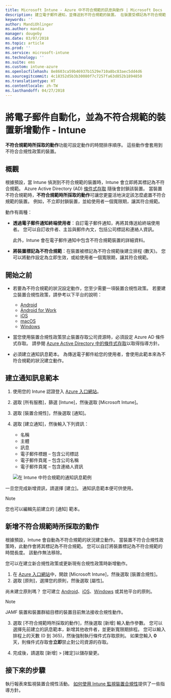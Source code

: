 ```yaml
---
title: Microsoft Intune - Azure 中不符合規範的訊息與動作 | Microsoft Docs
description: 建立電子郵件通知，並傳送到不符合規範的裝置。 在裝置受標記為不符合規範之後新增動作，例如新增寬限期以讓其符合規範，或建立排程來禁止存取，直到裝置符合規範為止。 在 Azure 中使用 Microsoft Intune 來執行。
keywords: ''
author: MandiOhlinger
ms.author: mandia
manager: dougeby
ms.date: 03/07/2018
ms.topic: article
ms.prod: ''
ms.service: microsoft-intune
ms.technology: ''
ms.suite: ems
ms.custom: intune-azure
ms.openlocfilehash: 8e8603ca59b46937b1529e710a8bc83aec5dd4d6
ms.sourcegitcommit: 4c18352d5b3b30080f7c7257fa63d852b1894850
ms.translationtype: HT
ms.contentlocale: zh-TW
ms.lasthandoff: 04/27/2018
---
```

# <a name="automate-email-and-add-actions-for-noncompliant-devices---intune"></a>將電子郵件自動化，並為不符合規範的裝置新增動作 - Intune

**不符合規範時所採取的動作**功能可設定動作的時間排序順序。 這些動作會套用到不符合合規性政策的裝置。 

## <a name="overview"></a>概觀
根據預設，當 Intune 偵測到不符合規範的裝置時，Intune 會立即將其標記為不符合規範。 Azure Active Directory (AD) [條件式存取](https://docs.microsoft.com/azure/active-directory/active-directory-conditional-access-azure-portal) 隨後會封鎖該裝置。 當裝置不符合規範時，**不符合規範時所採取的動作**可讓您更靈活地決定該怎麼處置不符合規範的裝置。 例如，不立即封鎖裝置，並給使用者一個寬限期，讓其符合規範。

動作有兩種：

- **透過電子郵件通知終端使用者**：自訂電子郵件通知，再將其傳送給終端使用者。 您可以自訂收件者、主旨與郵件內文，包括公司標誌和連絡人資訊。

    此外，Intune 會在電子郵件通知中包含不符合規範裝置的詳細資料。

- **將裝置標記為不符合規範**：在裝置被標記為不符合規範後建立排程 (數天)。 您可以將動作設定為立即生效，或給使用者一個寬限期，讓其符合規範。

## <a name="before-you-begin"></a>開始之前

- 若要為不符合規範的狀況設定動作，您至少需要一項裝置合規性政策。 若要建立裝置合規性政策，請參考以下平台的說明：

  - [Android](compliance-policy-create-android.md)
  - [Android for Work](compliance-policy-create-android-for-work.md)
  - [iOS](compliance-policy-create-ios.md)
  - [macOS](compliance-policy-create-mac-os.md)
  - [Windows](compliance-policy-create-windows.md)

- 當您使用裝置合規性政策禁止裝置存取公司資源時，必須設定 Azure AD 條件式存取。 請參閱 [Azure Active Directory 中的條件式存取](https://docs.microsoft.com/azure/active-directory/active-directory-conditional-access-azure-portal)以取得指導方針。

- 必須建立通知訊息範本。 為傳送電子郵件給您的使用者，會使用此範本來為不符合規範的狀況建立動作。

## <a name="create-a-notification-message-template"></a>建立通知訊息範本

1. 使用您的 Intune 認證登入 [Azure 入口網站](https://portal.azure.com)。 
2. 選取 [所有服務]，篩選 [Intune]，然後選取 [Microsoft Intune]。
3. 選取 [裝置合規性]，然後選取 [通知]。 
4. 選取 [建立通知]，然後輸入下列資訊：

   - 名稱
   - 主體
   - 訊息
   - 電子郵件標題 – 包含公司標誌
   - 電子郵件頁尾 – 包含公司名稱
   - 電子郵件頁尾 – 包含連絡人資訊

   ![在 Intune 中符合規範的通知訊息範例](./media/actionsfornoncompliance-1.PNG)

一旦您完成新增資訊，請選擇 [建立]。 通知訊息範本便可供使用。

> [!NOTE]
> 您也可以編輯先前建立的 [通知] 範本。

## <a name="add-actions-for-noncompliance"></a>新增不符合規範時所採取的動作

根據預設，Intune 會自動為不符合規範的狀況建立動作。 當裝置不符合合規性政策時，此動作會將其標記為不符合規範。 您可以自訂將裝置標記為不符合規範的時間長度。 該動作無法移除。

您可以在建立新合規性政策或更新現有合規性政策時新增動作。 

1. 在 [Azure 入口網站](https://portal.azure.com)中，開啟 [Microsoft Intune]，然後選取 [裝置合規性]。
2. 選取 [原則]，選擇您的原則，然後選取 [屬性]。 

  尚未建立原則嗎？ 您可建立 [Android](compliance-policy-create-android.md)、[iOS](compliance-policy-create-ios.md)、[Windows](compliance-policy-create-windows.md) 或其他平台的原則。
  
  > [!NOTE]
  > JAMF 裝置和裝置群組目標的裝置目前無法接收合規性動作。

3. 選取 [不符合規範時所採取的動作]，然後選取 [新增] 輸入動作參數。 您可以選擇先前建立的訊息範本，新增其他收件者，並更新寬限期排程。 您可以輸入排程上的天數 (0 到 365)，然後強制執行條件式存取原則。 如果您輸入 **0** 天，則條件式存取會**立即**禁止對公司資源的存取。

4. 完成後，請選取 [新增] > [確定]以儲存變更。

## <a name="next-steps"></a>接下來的步驟
執行報表來監視裝置合規性活動。 [如何使用 Intune 監視裝置合規性](device-compliance-monitor.md)提供了一些指導方針。
